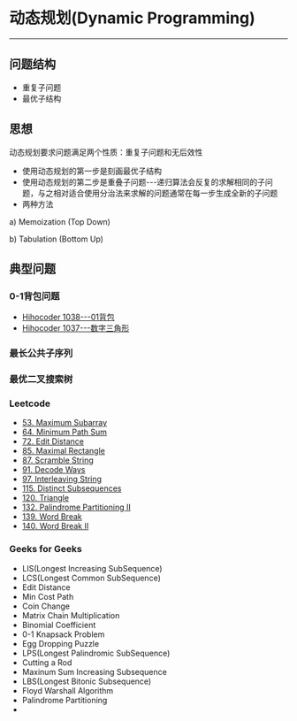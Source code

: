 # 动态规划(Dynamic Programming) #
***

## 问题结构 ##
+ 重复子问题
+ 最优子结构
## 思想 ##
动态规划要求问题满足两个性质：重复子问题和无后效性

+ 使用动态规划的第一步是刻画最优子结构
+ 使用动态规划的第二步是重叠子问题---递归算法会反复的求解相同的子问题，与之相对适合使用分治法来求解的问题通常在每一步生成全新的子问题
+ 两种方法
>
a) Memoization (Top Down)
>
b) Tabulation (Bottom Up)
## 典型问题 ####
### 0-1背包问题 ###
>
+ [Hihocoder 1038---01背包](http://hihocoder.com/problemset/problem/1038)
+ [Hihocoder 1037---数字三角形](http://hihocoder.com/problemset/problem/1037)
### 最长公共子序列 ###

### 最优二叉搜索树 ###

### Leetcode ### 
+ [53. Maximum Subarray](https://leetcode.com/problems/maximum-subarray/)
+ [64. Minimum Path Sum](https://leetcode.com/problems/minimum-path-sum/)
+ [72. Edit Distance](https://leetcode.com/problems/edit-distance/)
+ [85. Maximal Rectangle](https://leetcode.com/problems/maximal-rectangle/)
+ [87. Scramble String](https://leetcode.com/problems/scramble-string/)
+ [91. Decode Ways](https://leetcode.com/problems/decode-ways/)
+ [97. Interleaving String](https://leetcode.com/problems/interleaving-string/)
+ [115. Distinct Subsequences](https://leetcode.com/problems/distinct-subsequences/)
+ [120. Triangle](https://leetcode.com/problems/triangle/)
+ [132. Palindrome Partitioning II](https://leetcode.com/problems/palindrome-partitioning-ii/)
+ [139. Word Break](https://leetcode.com/problems/word-break/)
+ [140. Word Break II](https://leetcode.com/problems/word-break-ii/)

### Geeks for Geeks ###
+ LIS(Longest Increasing SubSequence)
+ LCS(Longest Common SubSequence)
+ Edit Distance
+ Min Cost Path
+ Coin Change
+ Matrix Chain Multiplication
+ Binomial Coefficient
+ 0-1 Knapsack Problem
+ Egg Dropping Puzzle
+ LPS(Longest Palindromic SubSequence)
+ Cutting a Rod
+ Maxinum Sum Increasing Subsequence
+ LBS(Longest Bitonic Subsequence)
+ Floyd Warshall Algorithm
+ Palindrome Partitioning
+ 
